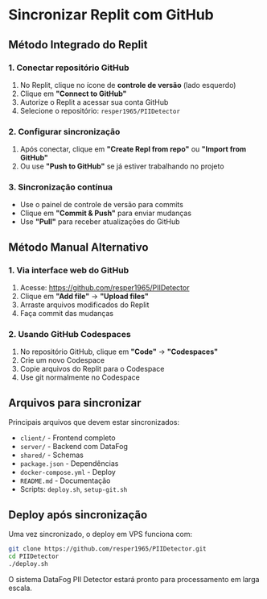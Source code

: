 # Sincronizar Replit com GitHub

## Método Integrado do Replit

### 1. Conectar repositório GitHub
1. No Replit, clique no ícone de **controle de versão** (lado esquerdo)
2. Clique em **"Connect to GitHub"**
3. Autorize o Replit a acessar sua conta GitHub
4. Selecione o repositório: `resper1965/PIIDetector`

### 2. Configurar sincronização
1. Após conectar, clique em **"Create Repl from repo"** ou **"Import from GitHub"**
2. Ou use **"Push to GitHub"** se já estiver trabalhando no projeto

### 3. Sincronização contínua
- Use o painel de controle de versão para commits
- Clique em **"Commit & Push"** para enviar mudanças
- Use **"Pull"** para receber atualizações do GitHub

## Método Manual Alternativo

### 1. Via interface web do GitHub
1. Acesse: https://github.com/resper1965/PIIDetector
2. Clique em **"Add file"** → **"Upload files"**
3. Arraste arquivos modificados do Replit
4. Faça commit das mudanças

### 2. Usando GitHub Codespaces
1. No repositório GitHub, clique em **"Code"** → **"Codespaces"**
2. Crie um novo Codespace
3. Copie arquivos do Replit para o Codespace
4. Use git normalmente no Codespace

## Arquivos para sincronizar

Principais arquivos que devem estar sincronizados:
- `client/` - Frontend completo
- `server/` - Backend com DataFog
- `shared/` - Schemas
- `package.json` - Dependências
- `docker-compose.yml` - Deploy
- `README.md` - Documentação
- Scripts: `deploy.sh`, `setup-git.sh`

## Deploy após sincronização

Uma vez sincronizado, o deploy em VPS funciona com:
```bash
git clone https://github.com/resper1965/PIIDetector.git
cd PIIDetector
./deploy.sh
```

O sistema DataFog PII Detector estará pronto para processamento em larga escala.